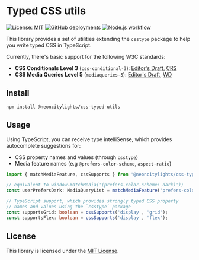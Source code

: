 # Typed CSS utils
[![License: MIT](https://img.shields.io/badge/License-MIT-blue.svg)](https://opensource.org/licenses/MIT)
[![GitHub deployments](https://img.shields.io/github/deployments/neoncitylights/typed-css-utils?label=deploy)](https://github.com/neoncitylights/typed-css-utils/deployments/activity_log?environment=github-pages)
[![Node.js workflow](https://github.com/neoncitylights/typed-css-utils/actions/workflows/main.yml/badge.svg)](https://github.com/neoncitylights/typed-css-utils/actions/workflows/main.yml)

This library provides a set of utilities extending the `csstype` package to help you write typed CSS in TypeScript.

Currently, there's basic support for the following W3C standards:
 - **CSS Conditionals Level 3** (`css-conditional-3`): [Editor's Draft](https://drafts.csswg.org/css-conditional-3/), [CRS](https://www.w3.org/TR/css-conditional-3/)
 - **CSS Media Queries Level 5** (`mediaqueries-5`): [Editor's Draft](https://drafts.csswg.org/mediaqueries-5/), [WD](https://www.w3.org/TR/mediaqueries-5/)

## Install
```
npm install @neoncitylights/css-typed-utils
```

## Usage
Using TypeScript, you can receive type intelliSense, which provides autocomplete suggestions for:
 - CSS property names and values (through `csstype`)
 - Media feature names (e.g `@prefers-color-scheme`, `aspect-ratio`)

```ts
import { matchMediaFeature, cssSupports } from '@neoncitylights/css-typed-utils';

// equivalent to window.matchMedia('(prefers-color-scheme: dark)');
const userPrefersDark: MediaQueryList = matchMediaFeature('prefers-color-scheme', 'dark');

// TypeScript support, which provides strongly typed CSS property
// names and values using the `csstype` package
const supportsGrid: boolean = cssSupports('display', 'grid');
const supportsFlex: boolean = cssSupports('display', 'flex');
```

## License
This library is licensed under the [MIT License](./LICENSE).

